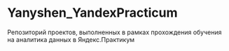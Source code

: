 # Yanyshen_YandexPracticum
Репозиторий проектов, выполненных в рамках прохождения обучения на аналитика данных в Яндекс.Практикум
